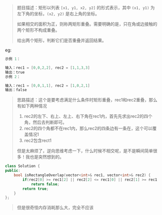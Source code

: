 > 题目描述：矩形以列表 `[x1, y1, x2, y2]` 的形式表示，其中 `(x1, y1)` 为左下角的坐标，`(x2, y2)` 是右上角的坐标。
>
> 如果相交的面积为正，则称两矩形重叠。需要明确的是，只在角或边接触的两个矩形不构成重叠。
>
> 给出两个矩形，判断它们是否重叠并返回结果。

eg:

```java
示例 1：

输入：rec1 = [0,0,2,2], rec2 = [1,1,3,3]
输出：true
示例 2：

输入：rec1 = [0,0,1,1], rec2 = [1,0,2,1]
输出：false
```

> 思路描述：这个是要考虑满足什么条件时矩形重叠，rec1和rec2重叠，那么有如下两种情况
>
> 1. rec2的左下、右上、左上、右下角在rec1内，首先先求出rec2的四个角，然后去判断即可。
> 2. rec2的四个角都不在rec1内，那么rec2的四条边有一条在，这个可以覆盖情况1
> 3. rec2包含rect1
>
> 但是太麻烦了，逆向思维考虑一下，什么时候不相交呢，是不是瞬间简单很多！我也是突然想到的。

```C++
class Solution {
public:
    bool isRectangleOverlap(vector<int>& rec1, vector<int>& rec2) {
        if(rec2[0] >= rec1[2] || rec2[2] <= rec1[0] || rec2[1] >= rec1[3] || rec2[3] <= rec1[1])
            return false;
        return true;
    }
};
```

> 但是很奇怪内存消耗那么大，完全不应该